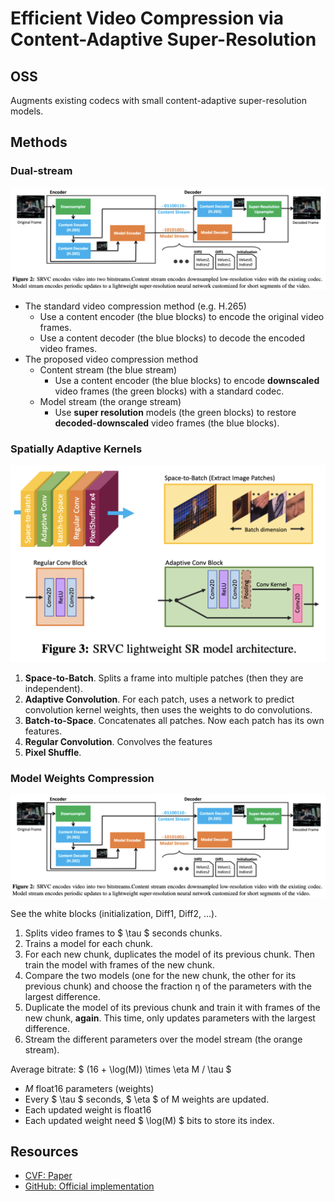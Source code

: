 # Efficient Video Compression via Content-Adaptive Super-Resolution

## OSS

Augments existing codecs with small content-adaptive super-resolution models.

## Methods

### Dual-stream

![](./assets/040fdcb2-cb15-4208-b874-d01c8bc41ca8.png)

- The standard video compression method (e.g. H.265)
    - Use a content encoder (the blue blocks) to encode the original video frames.
    - Use a content decoder (the blue blocks) to decode the encoded video frames.
- The proposed video compression method
    - Content stream (the blue stream)
        - Use a content encoder (the blue blocks) to encode __downscaled__ video frames (the green blocks) with a standard codec.
    - Model stream (the orange stream)
        - Use __super resolution__ models (the green blocks) to restore __decoded-downscaled__ video frames (the blue blocks).

### Spatially Adaptive Kernels

![](./assets/5b05a85e-2938-45da-80d3-a9d393c206f6.png)

1. __Space-to-Batch__. Splits a frame into multiple patches (then they are independent).
2. __Adaptive Convolution__. For each patch, uses a network to predict convolution kernel weights, then uses the weights to do convolutions.
3. __Batch-to-Space__. Concatenates all patches. Now each patch has its own features.
4. __Regular Convolution__. Convolves the features
5. __Pixel Shuffle__.


### Model Weights Compression

![](./assets/040fdcb2-cb15-4208-b874-d01c8bc41ca8.png)

See the white blocks (initialization, Diff1, Diff2, ...).

1. Splits video frames to $ \tau $ seconds chunks.
2. Trains a model for each chunk.
3. For each new chunk, duplicates the model of its previous chunk. Then train the model with frames of the new chunk.
4. Compare the two models (one for the new chunk, the other for its previous chunk) and choose the fraction η of the parameters with the largest difference.
5. Duplicate the model of its previous chunk and train it with frames of the new chunk, __again__. This time, only updates parameters with the largest difference.
6. Stream the different parameters over the model stream (the orange stream).

Average bitrate: $ (16 + \log(M)) \times \eta M / \tau $
- $M$ float16 parameters (weights)
- Every $ \tau $ seconds, $ \eta $ of M weights are updated.
- Each updated weight is float16
- Each updated weight need $ \log(M) $ bits to store its index.

## Resources

- [CVF: Paper](https://openaccess.thecvf.com/content/ICCV2021/papers/Khani_Efficient_Video_Compression_via_Content-Adaptive_Super-Resolution_ICCV_2021_paper.pdf)
- [GitHub: Official implementation](https://github.com/AdaptiveVC/SRVC)

